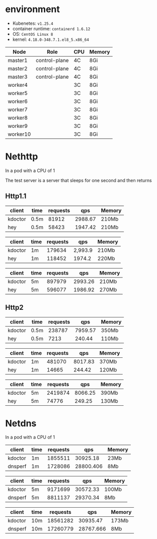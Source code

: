 
# environment
- Kubenetes: `v1.25.4`
- container runtime: `containerd 1.6.12`
- OS: `CentOS Linux 8`
- kernel: `4.18.0-348.7.1.el8_5.x86_64`

| Node     | Role          | CPU  | Memory |
| -------- | ------------- | ---- | ------ |
| master1  | control-plane | 4C   | 8Gi    |
| master2  | control-plane | 4C   | 8Gi    |
| master3  | control-plane | 4C   | 8Gi    |
| worker4  |               | 3C   | 8Gi    |
| worker5  |               | 3C   | 8Gi    |
| worker6  |               | 3C   | 8Gi    |
| worker7  |               | 3C   | 8Gi    |
| worker8  |               | 3C   | 8Gi    |
| worker9  |               | 3C   | 8Gi    |
| worker10 |               | 3C   | 8Gi    |

# Nethttp

In a pod with a CPU of 1 

The test server is a server that sleeps for one second and then returns
## Http1.1

| client       | time | requests | qps     | Memory |
|--------------|------|----------|---------|--------|
| kdoctor | 0.5m | 81912    | 2988.67 | 210Mb  |
| hey          | 0.5m | 58423    | 1947.42 | 210Mb  |

| client       | time | requests | qps     | Memory |
|--------------|------|----------|---------|--------|
| kdoctor | 1m   | 179634   | 2,993.9 | 210Mb  |
| hey          | 1m   | 118452   | 1974.2  | 220Mb  |

| client       | time | requests | qps     | Memory |
|--------------|------|----------|---------|--------|
| kdoctor | 5m   | 897979   | 2993.26 | 210Mb  |
| hey          | 5m   | 596077   | 1986.92 | 270Mb  |


## Http2

| client       | time | requests | qps     | Memory |
|--------------|------|----------|---------|--------|
| kdoctor | 0.5m | 238787   | 7959.57 | 350Mb  |
| hey          | 0.5m | 7213     | 240.44  | 110Mb  |

| client       | time | requests  | qps      | Memory |
|--------------|------|-----------|----------|--------|
| kdoctor | 1m   | 481070    | 8017.83  | 370Mb  |
| hey          | 1m   | 14665     | 244.42   | 120Mb  |

| client       | time | requests | qps      | Memory |
|--------------|------|----------|----------|--------|
| kdoctor | 5m   | 2419874  | 8066.25  | 390Mb  |
| hey          | 5m   | 74776    | 249.25   | 130Mb  |


# Netdns

In a pod with a CPU of 1

| client       | time | requests | qps        | Memory |
|--------------|------|----------|------------|--------|
| kdoctor | 1m   | 1855511  | 30925.18   | 23Mb   |
| dnsperf      | 1m   | 1728086  | 28800.406  | 8Mb    |

| client       | time | requests | qps      | Memory |
|--------------|------|----------|----------|--------|
| kdoctor | 5m   | 9171699  | 30572.33 | 100Mb  |
| dnsperf      | 5m   | 8811137  | 29370.34 | 8Mb    |

| client       | time | requests  | qps       | Memory |
|--------------|------|-----------|-----------|--------|
| kdoctor | 10m  | 18561282  | 30935.47  | 173Mb  |
| dnsperf      | 10m  | 17260779  | 28767.666 | 8Mb    |
